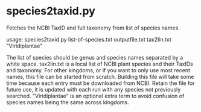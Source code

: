 # species2taxid.py
Fetches the NCBI TaxID and full taxonomy from list of species names.

usage:
species2taxid.py list-of-species.txt outputfile.txt tax2lin.txt "Viridiplantae"

The list of species should be genus and species names separated by a white space.
tax2lin.txt is a local list of NCBI plant species and their TaxIDs and taxonomy. For other kingdoms, or if you want to only use most recent names, this file can be started from scratch. Building this file will take some time because each entry must be downloaded from NCBI. Retain the file for future use, it is updated with each run with any species not previously searched.
"Viridiplantae" is an optional extra term to avoid confusion of species names being the same across kingdoms.
